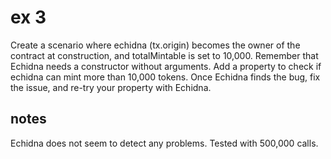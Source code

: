 # ex 3

Create a scenario where echidna (tx.origin) becomes the owner of the contract at construction, and totalMintable is set to 10,000. Remember that Echidna needs a constructor without arguments.
Add a property to check if echidna can mint more than 10,000 tokens.
Once Echidna finds the bug, fix the issue, and re-try your property with Echidna.

## notes

Echidna does not seem to detect any problems. Tested with 500,000 calls.
